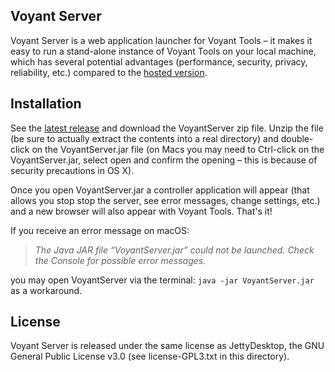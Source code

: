 ## Voyant Server ##

Voyant Server is a web application launcher for Voyant Tools – it makes it easy to run a stand-alone instance of Voyant Tools on your local machine, which has several potential advantages (performance, security, privacy, reliability, etc.) compared to the [hosted version](http://voyant-tools.org).

## Installation ##

See the [latest release](https://github.com/sgsinclair/VoyantServer/releases/latest) and download the VoyantServer zip file. Unzip the file (be sure to actually extract the contents into a real directory) and double-click on the VoyantServer.jar file (on Macs you may need to Ctrl-click on the VoyantServer.jar, select open and confirm the opening – this is because of security precautions in OS X).

Once you open VoyantServer.jar a controller application will appear (that allows you stop stop the server, see error messages, change settings, etc.) and a new browser will also appear with Voyant Tools. That's it!

If you receive an error message on macOS:
> *The Java JAR file “VoyantServer.jar” could not be launched. Check the Console for possible error messages.*

you may open VoyantServer via the terminal: `java -jar VoyantServer.jar` as a workaround.

## License ##
Voyant Server is released under the same license as JettyDesktop, the GNU General Public License v3.0 (see license-GPL3.txt in this directory).
